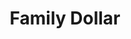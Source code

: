 ---
title: "Family Dollar"
url: /chicago/family-dollar-south-stony-island-avenue-2/
shop: variety store
---